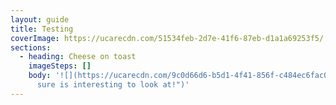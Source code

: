 ```yaml
---
layout: guide
title: Testing
coverImage: https://ucarecdn.com/51534feb-2d7e-41f6-87eb-d1a1a69253f5/
sections:
  - heading: Cheese on toast
    imageSteps: []
    body: '![](https://ucarecdn.com/9c0d66d6-b5d1-4f41-856f-c484ec6fac00/ "Wow this
      sure is interesting to look at!")'
---
```

